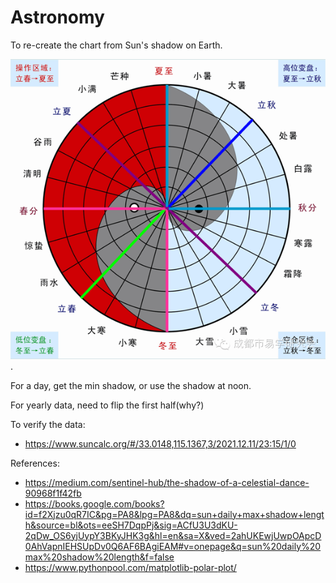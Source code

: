 # Astronomy

To re-create the chart from Sun's shadow on Earth.

![二十四节气](二十四节气.png).

For a day, get the min shadow, or use the shadow at noon.

For yearly data, need to flip the first half(why?)

To verify the data:
- https://www.suncalc.org/#/33.0148,115.1367,3/2021.12.11/23:15/1/0

References:
- https://medium.com/sentinel-hub/the-shadow-of-a-celestial-dance-90968f1f42fb
- https://books.google.com/books?id=f2Xjzu0qR7IC&pg=PA8&lpg=PA8&dq=sun+daily+max+shadow+length&source=bl&ots=eeSH7DqpPj&sig=ACfU3U3dKU-2qDw_OS6yjUypY3BKyJHK3g&hl=en&sa=X&ved=2ahUKEwjUwpOApcD0AhVapnIEHSUpDv0Q6AF6BAgiEAM#v=onepage&q=sun%20daily%20max%20shadow%20length&f=false
- https://www.pythonpool.com/matplotlib-polar-plot/
